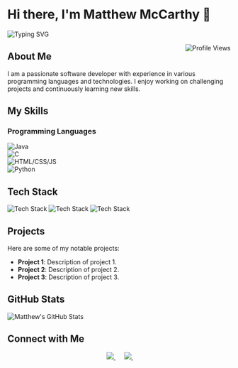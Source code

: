 # Hi there, I'm Matthew McCarthy 👋

![Typing SVG](https://readme-typing-svg.herokuapp.com?font=Fira+Code&pause=1000&color=2B91F7&width=435&lines=Software+Developer;Java+Enthusiast;Continuous+Learner)

<img src="https://komarev.com/ghpvc/?username=Matthew-Mc-Carthy&color=blue" alt="Profile Views" align="right" />

## About Me

I am a passionate software developer with experience in various programming languages and technologies. I enjoy working on challenging projects and continuously learning new skills.

## My Skills

### Programming Languages
![Java](https://img.shields.io/badge/Java-80%25-4c1?style=for-the-badge)  
![C](https://img.shields.io/badge/C-70%25-4c1?style=for-the-badge)  
![HTML/CSS/JS](https://img.shields.io/badge/HTML%2FCSS%2FJS-60%25-4c1?style=for-the-badge)  
![Python](https://img.shields.io/badge/Python-50%25-4c1?style=for-the-badge)  

## Tech Stack
![Tech Stack](https://img.shields.io/badge/-React-61DAFB?style=flat-square&logo=react&logoColor=black)
![Tech Stack](https://img.shields.io/badge/-Node.js-339933?style=flat-square&logo=Node.js&logoColor=white)
![Tech Stack](https://img.shields.io/badge/-Docker-2496ED?style=flat-square&logo=docker&logoColor=white)

## Projects

Here are some of my notable projects:
- **Project 1**: Description of project 1.
- **Project 2**: Description of project 2.
- **Project 3**: Description of project 3.

## GitHub Stats

![Matthew's GitHub Stats](https://github-readme-stats.vercel.app/api?username=Matthew-Mc-Carthy&show_icons=true&theme=radical)

## Connect with Me

<p align="center">
  <!-- Add spacing -->
  &nbsp;&nbsp;&nbsp;&nbsp;
  <a href="link-to-linkedin-profile">
    <img src="https://img.shields.io/badge/-LinkedIn-0077B5?style=for-the-badge&logo=Linkedin&logoColor=white"/>
  </a>
  &nbsp;&nbsp;&nbsp;&nbsp;
  <a href="link-to-personal-website">
    <img src="https://img.shields.io/badge/-Website-FF7139?style=for-the-badge&logo=Firefox-Browser&logoColor=white"/>
  </a>
  &nbsp;&nbsp;&nbsp;&nbsp;
</p>
